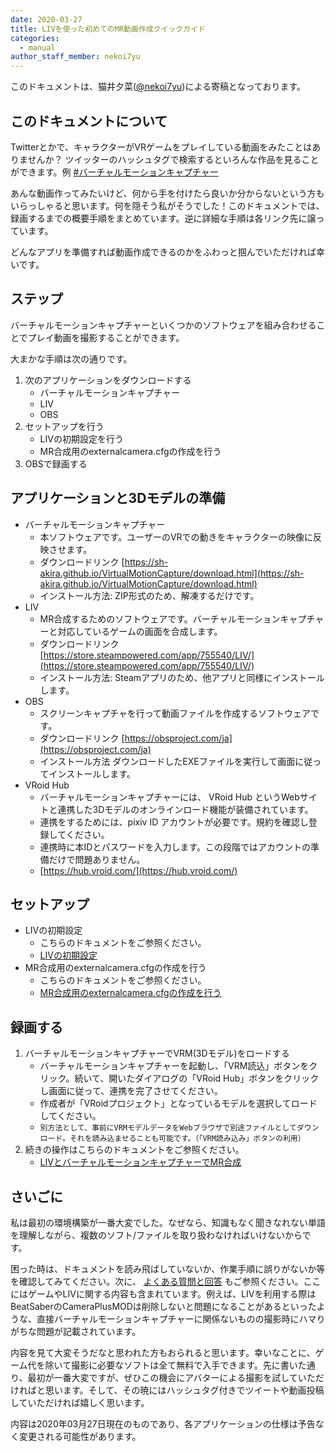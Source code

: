 ```yaml
---
date: 2020-03-27
title: LIVを使った初めてのMR動画作成クイックガイド
categories:
  - manual
author_staff_member: nekoi7yu
---
```


このドキュメントは、猫井夕菜([@nekoi7yu](https://twitter.com/nekoi7yu))による寄稿となっております。

## このドキュメントについて

Twitterとかで、キャラクターがVRゲームをプレイしている動画をみたことはありませんか？
ツイッターのハッシュタグで検索するといろんな作品を見ることができます。例 [#バーチャルモーションキャプチャー](https://twitter.com/search?q=%23%E3%83%90%E3%83%BC%E3%83%81%E3%83%A3%E3%83%AB%E3%83%A2%E3%83%BC%E3%82%B7%E3%83%A7%E3%83%B3%E3%82%AD%E3%83%A3%E3%83%97%E3%83%81%E3%83%A3%E3%83%BC)

あんな動画作ってみたいけど、何から手を付けたら良いか分からないという方もいらっしゃると思います。何を隠そう私がそうでした！このドキュメントでは、録画するまでの概要手順をまとめています。逆に詳細な手順は各リンク先に譲っています。

どんなアプリを準備すれば動画作成できるのかをふわっと掴んでいただければ幸いです。


## ステップ

バーチャルモーションキャプチャーといくつかのソフトウェアを組み合わせることでプレイ動画を撮影することができます。

大まかな手順は次の通りです。

1. 次のアプリケーションをダウンロードする
   * バーチャルモーションキャプチャー
   * LIV
   * OBS
1. セットアップを行う
   * LIVの初期設定を行う
   * MR合成用のexternalcamera.cfgの作成を行う
1. OBSで録画する

## アプリケーションと3Dモデルの準備

* バーチャルモーションキャプチャー
  * 本ソフトウェアです。ユーザーのVRでの動きをキャラクターの映像に反映させます。
  * ダウンロードリンク
[https://sh-akira.github.io/VirtualMotionCapture/download.html](https://sh-akira.github.io/VirtualMotionCapture/download.html)
  * インストール方法:
ZIP形式のため、解凍するだけです。
* LIV
  * MR合成するためのソフトウェアです。バーチャルモーションキャプチャーと対応しているゲームの画面を合成します。
  * ダウンロードリンク
[https://store.steampowered.com/app/755540/LIV/](https://store.steampowered.com/app/755540/LIV/)
  * インストール方法:
Steamアプリのため、他アプリと同様にインストールします。
* OBS
  * スクリーンキャプチャを行って動画ファイルを作成するソフトウェアです。
  * ダウンロードリンク
[https://obsproject.com/ja](https://obsproject.com/ja)
  * インストール方法
ダウンロードしたEXEファイルを実行して画面に従ってインストールします。
* VRoid Hub
  * バーチャルモーションキャプチャーには、 VRoid Hub というWebサイトと連携した3Dモデルのオンラインロード機能が装備されています。
  * 連携をするためには、pixiv ID アカウントが必要です。規約を確認し登録してください。
  * 連携時に本IDとパスワードを入力します。この段階ではアカウントの準備だけで問題ありません。
  * [https://hub.vroid.com/](https://hub.vroid.com/)

## セットアップ

* LIVの初期設定
  * こちらのドキュメントをご参照ください。
  *  [LIVの初期設定](https://sh-akira.github.io/VirtualMotionCapture/manual/LIV%E3%81%AE%E5%88%9D%E6%9C%9F%E8%A8%AD%E5%AE%9A.html)
* MR合成用のexternalcamera.cfgの作成を行う
  * こちらのドキュメントをご参照ください。
  * [MR合成用のexternalcamera.cfgの作成を行う](https://sh-akira.github.io/VirtualMotionCapture/manual/MR%E5%90%88%E6%88%90%E7%94%A8%E3%81%AEexternalcamera.cfg%E3%81%AE%E4%BD%9C%E6%88%90.html)
  

## 録画する

1. バーチャルモーションキャプチャーでVRM(3Dモデル)をロードする
    * バーチャルモーションキャプチャーを起動し、「VRM読込」ボタンをクリック。続いて、開いたダイアログの「VRoid Hub」ボタンをクリックし画面に従って、連携を完了させてください。
    * 作成者が「VRoidプロジェクト」となっているモデルを選択してロードしてください。
    * ```別方法として、事前にVRMモデルデータをWebブラウザで別途ファイルとしてダウンロード。それを読み込ませることも可能です。（「VRM読み込み」ボタンの利用）```
1. 続きの操作はこちらのドキュメントをご参照ください。
    * [LIVとバーチャルモーションキャプチャーでMR合成](https://sh-akira.github.io/VirtualMotionCapture/manual/LIV%E3%81%A8%E3%83%90%E3%83%BC%E3%83%81%E3%83%A3%E3%83%AB%E3%83%A2%E3%83%BC%E3%82%B7%E3%83%A7%E3%83%B3%E3%82%AD%E3%83%A3%E3%83%97%E3%83%81%E3%83%A3%E3%83%BC%E3%81%A7MR%E5%90%88%E6%88%90.html)


## さいごに

私は最初の環境構築が一番大変でした。なぜなら、知識もなく聞きなれない単語を理解しながら、複数のソフト/ファイルを取り扱わなければいけないからです。

困った時は、ドキュメントを読み飛ばしていないか、作業手順に誤りがないか等を確認してみてください。次に、 [よくある質問と回答](https://github.com/sh-akira/VirtualMotionCapture/wiki/%E3%82%88%E3%81%8F%E3%81%82%E3%82%8B%E8%B3%AA%E5%95%8F%E3%81%A8%E5%9B%9E%E7%AD%94) もご参照ください。ここにはゲームやLIVに関する内容も含まれています。例えば、LIVを利用する際はBeatSaberのCameraPlusMODは削除しないと問題になることがあるといったような、直接バーチャルモーションキャプチャーに関係ないものの撮影時にハマりがちな問題が記載されています。

内容を見て大変そうだなと思われた方もおられると思います。幸いなことに、ゲーム代を除いて撮影に必要なソフトは全て無料で入手できます。先に書いた通り、最初が一番大変ですが、ぜひこの機会にアバターによる撮影を試していただければと思います。そして、その暁にはハッシュタグ付きでツイートや動画投稿していただければ嬉しく思います。

内容は2020年03月27日現在のものであり、各アプリケーションの仕様は予告なく変更される可能性があります。

